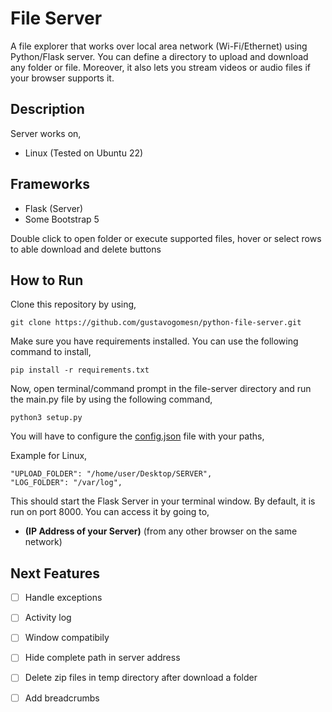 # File Server # 

A file explorer that works over local area network (Wi-Fi/Ethernet) using Python/Flask server. You can define a directory to upload and download any folder or file. Moreover, it also lets you stream videos or audio files if your browser supports it.

**Description**
-
Server works on,
- Linux (Tested on Ubuntu 22)

**Frameworks**
-
- Flask (Server)
- Some Bootstrap 5 

Double click to open folder or execute supported files, hover or select rows to able download and delete buttons

**How to Run**
-
Clone this repository by using,
    
    git clone https://github.com/gustavogomesn/python-file-server.git

Make sure you have requirements installed. You can use the following command to install,

    pip install -r requirements.txt
    
Now, open terminal/command prompt in the file-server directory and run the main.py file by using the following command,

    python3 setup.py

You will have to configure the [config.json](config.json) file with your paths,

Example for Linux,

    "UPLOAD_FOLDER": "/home/user/Desktop/SERVER",
    "LOG_FOLDER": "/var/log",


This should start the Flask Server in your terminal window. By default, it is run on port 8000. You can access it by going to,
- **(IP Address of your Server)** (from any other browser on the same network)

## Next Features ##

- [ ] Handle exceptions
- [ ] Activity log
- [ ] Window compatibily
- [ ] Hide complete path in server address
- [ ] Delete zip files in temp directory after download a folder
- [ ] Add breadcrumbs	

